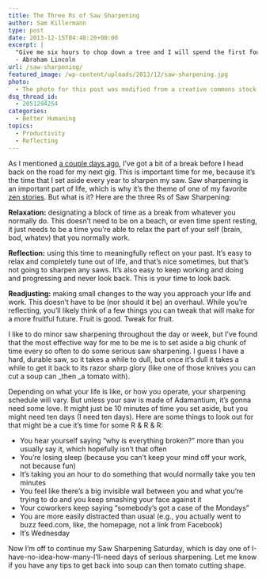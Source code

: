 ```yaml
---
title: The Three Rs of Saw Sharpening
author: Sam Killermann
type: post
date: 2013-12-15T04:48:20+00:00
excerpt: |
  "Give me six hours to chop down a tree and I will spend the first four sharpening the axe."
  - Abraham Lincoln
url: /saw-sharpening/
featured_image: /wp-content/uploads/2013/12/saw-sharpening.jpg
photo:
  - The photo for this post was modified from a creative commons stock image.
dsq_thread_id:
  - 2051294254
categories:
  - Better Humaning
topics:
  - Productivity
  - Reflecting
---
```

As I mentioned [a couple days ago][1], I&#8217;ve got a bit of a break before I head back on the road for my next gig. This is important time for me, because it&#8217;s the time that I set aside every year to sharpen my saw. Saw sharpening is an important part of life, which is why it&#8217;s the theme of one of my favorite [zen stories][2]. But what is it? Here are the three Rs of Saw Sharpening:

**Relaxation:** designating a block of time as a break from whatever you normally do. This doesn&#8217;t need to be on a beach, or even time spent resting, it just needs to be a time you&#8217;re able to relax the part of your self (brain, bod, whatev) that you normally work.

**Reflection:** using this time to meaningfully reflect on your past. It&#8217;s easy to relax and completely tune out of life, and that&#8217;s nice sometimes, but that&#8217;s not going to sharpen any saws. It&#8217;s also easy to keep working and doing and progressing and never look back. This is your time to look back.

**Readjusting:** making small changes to the way you approach your life and work. This doesn&#8217;t have to be (nor should it be) an overhaul. While you&#8217;re reflecting, you&#8217;ll likely think of a few things you can tweak that will make for a more fruitful future. Fruit is good. Tweak for fruit.

I like to do minor saw sharpening throughout the day or week, but I&#8217;ve found that the most effective way for me to be me is to set aside a big chunk of time every so often to do some serious saw sharpening. I guess I have a hard, durable saw, so it takes a while to dull, but once it&#8217;s dull it takes a while to get it back to its razor sharp glory (like one of those knives you can cut a soup can _then _a tomato with).

Depending on what your life is like, or how you operate, your sharpening schedule will vary. But unless your saw is made of Adamantium, it&#8217;s gonna need some love. It might just be 10 minutes of time you set aside, but you might need ten days (I need ten days). Here are some things to look out for that might be a cue it&#8217;s time for some R & R & R:

  * You hear yourself saying &#8220;why is everything broken?&#8221; more than you usually say it, which hopefully isn&#8217;t that often
  * You&#8217;re losing sleep (because you can&#8217;t keep your mind off your work, not because fun)
  * It&#8217;s taking you an hour to do something that would normally take you ten minutes
  * You feel like there&#8217;s a big invisible wall between you and what you&#8217;re trying to do and you keep smashing your face against it
  * Your coworkers keep saying &#8220;somebody&#8217;s got a case of the Mondays&#8221;
  * You are more easily distracted than usual (e.g., you actually went to buzz feed.com, like, the homepage, not a link from Facebook)
  * It&#8217;s Wednesday

Now I&#8217;m off to continue my Saw Sharpening Saturday, which is day one of I-have-no-idea-how-many-I&#8217;ll-need days of serious sharpening. Let me know if you have any tips to get back into soup can then tomato cutting shape.

 

 [1]: /how-my-year-ended/ "The Most Wild Year of My Life Ended in One Moment"
 [2]: /10-zen-stories/ "My 10 Favorite Zen Stories"
